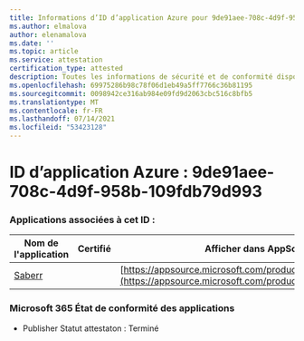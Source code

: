 ```yaml
---
title: Informations d’ID d’application Azure pour 9de91aee-708c-4d9f-958b-109fdb79d993
ms.author: elmalova
author: elenamalova
ms.date: ''
ms.topic: article
ms.service: attestation
certification_type: attested
description: Toutes les informations de sécurité et de conformité disponibles pour 9de91aee-708c-4d9f-958b-109fdb79d993.
ms.openlocfilehash: 69975286b98c78f06d1eb49a5ff7766c36b81195
ms.sourcegitcommit: 0098942ce316ab984e09fd9d2063cbc516c8bfb5
ms.translationtype: MT
ms.contentlocale: fr-FR
ms.lasthandoff: 07/14/2021
ms.locfileid: "53423128"
---
```

# <a name="azure-app-id-9de91aee-708c-4d9f-958b-109fdb79d993"></a>ID d’application Azure : 9de91aee-708c-4d9f-958b-109fdb79d993


### <a name="apps-associated-with-this-id"></a>Applications associées à cet ID :
| **Nom de l'application** | **Certifié** | **Afficher dans AppSource** |
|-|-|-|
| [Saberr](https://docs.microsoft.com/en-us/microsoft-365-app-certification/forward/WA200001501) |  | [https://appsource.microsoft.com/product/office/WA200001501](https://appsource.microsoft.com/product/office/WA200001501) |

### <a name="microsoft-365-app-compliance-status"></a>Microsoft 365 État de conformité des applications
- Publisher Statut attestaton : Terminé
